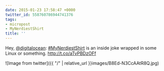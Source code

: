 ```yaml
---
date: 2015-01-23 17:58:47 +0000
twitter_id: 558760786944741376
tags:
- micropost
- MyNerdiestShirt
title: ''
---
```


Hey, [@digitalocean](https://twitter.com/digitalocean): [#MyNerdiestShirt](https://twitter.com/hashtag/MyNerdiestShirt) is an inside joke wrapped in some Linux or something. http://t.co/aTvPBDzOFf

![Image from twitter]({{ "/" | relative_url  }}images/B8Ed-N3CcAAtR8Q.jpg)
